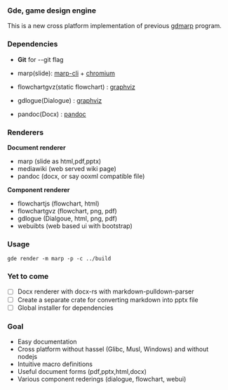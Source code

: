 ### Gde, game design engine

This is a new cross platform implementation of previous
[gdmarp](https://github.com/Simhyeon/gdmarp/) program.

### Dependencies

- **Git** for --git flag

- marp(slide): [marp-cli](https://github.com/marp-team/marp-cli) + [chromium](https://www.chromium.org/)
- flowchartgvz(static flowchart) : [graphviz](https://graphviz.org/)
- gdlogue(Dialogue) : [graphviz](https://graphviz.org/)
- pandoc(Docx) : [pandoc](https://pandoc.org/)

### Renderers

**Document renderer**
- marp (slide as html,pdf,pptx)
- mediawiki (web served wiki page)
- pandoc (docx, or say ooxml compatible file)

**Component renderer**
- flowchartjs (flowchart, html)
- flowchartgvz (flowchart, png, pdf)
- gdlogue (Dialgoue, html, png, pdf)
- webuibts (web based ui with bootstrap)

### Usage

```
gde render -m marp -p -c ../build
```

### Yet to come

* [ ] Docx renderer with docx-rs with markdown-pulldown-parser
* [ ] Create a separate crate for converting markdown into pptx file
* [ ] Global installer for dependencies

### Goal

- Easy documentation
- Cross platform without hassel (Glibc, Musl, Windows) and without nodejs
- Intuitive macro definitions
- Useful document forms (pdf,pptx,html,docx)
- Various component rederings (dialogue, flowchart, webui)
